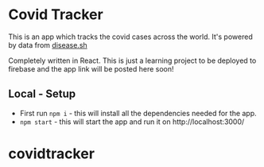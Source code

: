 # Covid Tracker
This is an app which tracks the covid cases across the world. 
It's powered by data from [disease.sh](https://disease.sh/)

Completely written in React. This is just a learning project to be deployed to firebase and the app link will be posted here soon!


## Local - Setup
- First run `npm i` - this will install all the dependencies needed for the app.
- `npm start` - this will start the app and run it on http://localhost:3000/

# covidtracker

